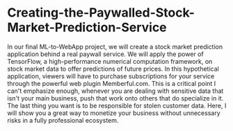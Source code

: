 # Creating-the-Paywalled-Stock-Market-Prediction-Service
In our final ML-to-WebApp project, we will create a stock market prediction application behind a real paywall service. We will apply the power of TensorFlow, a high-performance numerical computation framework, on stock market data to offer predictions of future prices.  In this hypothetical application, viewers will have to purchase subscriptions for your service through the powerful web plugin Memberful.com. This is a critical point I can't emphasize enough, whenever you are dealing with sensitive data that isn't your main business, push that work onto others that do specialize in it. The last thing you want is to be responsible for stolen customer data. Here, I will show you a great way to monetize your business without unnecessary risks in a fully professional ecosystem.

